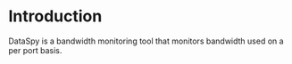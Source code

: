 # Introduction

DataSpy is a bandwidth monitoring tool that monitors bandwidth used
on a per port basis.

